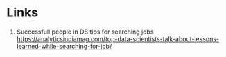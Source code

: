 # Links

1. Successfull people in DS tips for searching jobs
https://analyticsindiamag.com/top-data-scientists-talk-about-lessons-learned-while-searching-for-job/
